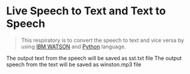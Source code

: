
# Live Speech to Text and Text to Speech 

> This respiratory is to convert the speech to text and vice versa by using [IBM WATSON](https://cloud.ibm.com) and [Python](https://www.python.org/downloads/) language.



The output text from the speech will be saved as sst.txt file
The output speech from the text will be saved as winston.mp3 file
